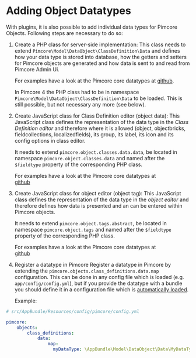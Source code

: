 # Adding Object Datatypes
With plugins, it is also possible to add individual data types for Pimcore Objects. 
Following steps are necessary to do so: 

1) Create a PHP class for server-side implementation:
 This class needs to extend `Pimcore\Model\DataObject\ClassDefinition\Data` and defines how your data type is stored into 
  database, how the getters and setters for Pimcore objects are generated and how data is sent to and read from 
  Pimcore Admin Ui. 
   
   For examples have a look at the Pimcore core datatypes at 
   [github](https://github.com/pimcore/pimcore/tree/master/pimcore/models/DataObject/ClassDefinition/Data). 

   In Pimcore 4 the PHP class had to be in namespace `Pimcore\Model\DataObject\ClassDefinition\Data` to be loaded. This is 
   still possible, but not necessary any more (see below).

2) Create JavaScript class for Class Definition editor (object data): 
This JavaScript class defines the representation of the data type in the *Class Definition editor* and therefore where
it is allowed (object, objectbricks, fieldcollections, localizedfields), its group, its label, its icon and its config
options in class editor. 

   It needs to extend `pimcore.object.classes.data.data`, be located in namespace `pimcore.object.classes.data` and named after the 
   `$fieldtype` property of the corresponding PHP class.
     
   For examples have a look at the Pimcore core datatypes at  
   [github](https://github.com/pimcore/pimcore/tree/master/web/bundles/pimcoreadmin/js/pimcore/object/classes/data)


3) Create JavaScript class for object editor (object tag):
This JavaScript class defines the representation of the data type in the *object editor* and therefore defines how data
is presented and an can be entered within Pimcore objects. 

   It needs to extend `pimcore.object.tags.abstract`, be located in namespace `pimcore.object.tags` and named after the 
   `$fieldtype` property of the corresponding PHP class.
     
   For examples have a look at the Pimcore core datatypes at  
   [github](https://github.com/pimcore/pimcore/tree/master/web/bundles/pimcoreadmin/js/pimcore/object/tags)
   
   
4) Register a datatype in Pimcore
Register a datatype in Pimcore by extending the `pimcore.objects.class_definitions.data.map` configuration. 
This can be done in any config file which is loaded (e.g. `app/config/config.yml`), but if you provide the datatype 
with a bundle you should define it in a configuration file which is [automatically loaded](./03_Auto_Loading_Config_And_Routing_Definitions.md). 

   Example:

```yaml
# src/AppBundle/Resources/config/pimcore/config.yml

pimcore:
    objects:
        class_definitions:
            data:
                map:
                  myDataType: \AppBundle\Model\DataObject\Data\MyDataType
```

